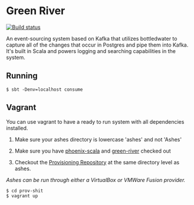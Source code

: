 # Green River

[![Build status](https://badge.buildkite.com/6460bcd8efc0c0aac5bbe8cc9317f9cce92c69bc0a8675c1c6.svg)](https://buildkite.com/foxcommerce/green-river)

An event-sourcing system based on Kafka that utilizes bottledwater to capture all of the changes that occur in Postgres and pipe them into Kafka.
It's built in Scala and powers logging and searching capabilities in the system.

## Running

	$ sbt -Denv=localhost consume

## Vagrant

You can use vagrant to have a ready to run system with all dependencies installed.

1. Make sure your ashes directory is lowercase 'ashes' and not 'Ashes'

2. Make sure you have [phoenix-scala](https://github.com/FoxComm/phoenix-scala) and [green-river](https://github.com/FoxComm/green-river) checked out

3. Checkout the [Provisioning Repository](https://github.com/FoxComm/prov-shit) at the same directory level as ashes.

  _Ashes can be run through either a VirtualBox or VMWare Fusion provider._

  ```
  $ cd prov-shit
  $ vagrant up
  ```

